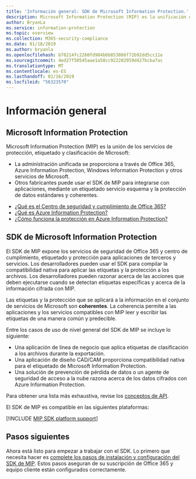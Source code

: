 ```yaml
---
title: 'Información general: SDK de Microsoft Information Protection.'
description: Microsoft Information Protection (MIP) es la unificación de los servicios de clasificación, etiquetado y protección de Microsoft en un kit de desarrollo de software (SDK) y experiencia de administración única.
author: BryanLa
ms.service: information-protection
ms.topic: overview
ms.collection: M365-security-compliance
ms.date: 01/18/2019
ms.author: bryanla
ms.openlocfilehash: b78214fc2260fd984b6b853866f72b92dd5cc11e
ms.sourcegitcommit: 4ed27f50545aae1a58cc922202959d427bcba7ac
ms.translationtype: MT
ms.contentlocale: es-ES
ms.lasthandoff: 02/16/2019
ms.locfileid: "56323570"
---
```

# <a name="overview"></a>Información general

## <a name="microsoft-information-protection"></a>Microsoft Information Protection

Microsoft Information Protection (MIP) es la unión de los servicios de protección, etiquetado y clasificación de Microsoft:

- La administración unificada se proporciona a través de Office 365, Azure Information Protection, Windows Information Protection y otros servicios de Microsoft. 
- Otros fabricantes puede usar el SDK de MIP para integrarse con aplicaciones, mediante un etiquetado servicio esquema y la protección de datos estándares y coherentes.

* [¿Qué es el Centro de seguridad y cumplimiento de Office 365?](https://docs.microsoft.com/office365/securitycompliance/)
* [¿Qué es Azure Information Protection?](/azure/information-protection/understand-explore/what-is-information-protection)
* [¿Cómo funciona la protección en Azure Information Protection?](/azure/information-protection/understand-explore/what-is-information-protection#how-data-is-protected)

## <a name="microsoft-information-protection-sdk"></a>SDK de Microsoft Information Protection

El SDK de MIP expone los servicios de seguridad de Office 365 y centro de cumplimiento, etiquetado y protección para aplicaciones de terceros y servicios. Los desarrolladores pueden usar el SDK para compilar la compatibilidad nativa para aplicar las etiquetas y la protección a los archivos. Los desarrolladores pueden razonar acerca de las acciones que deben ejecutarse cuando se detectan etiquetas específicas y acerca de la información cifrada con MIP. 

Las etiquetas y la protección que se aplicará a la información en el conjunto de servicios de Microsoft son **coherentes**. La coherencia permite a las aplicaciones y los servicios compatibles con MIP leer y escribir las etiquetas de una manera común y predecible.

Entre los casos de uso de nivel general del SDK de MIP se incluye lo siguiente:

* Una aplicación de línea de negocio que aplica etiquetas de clasificación a los archivos durante la exportación.
* Una aplicación de diseño CAD/CAM proporciona compatibilidad nativa para el etiquetado de Microsoft Information Protection.
* Una solución de prevención de pérdida de datos o un agente de seguridad de acceso a la nube razona acerca de los datos cifrados con Azure Information Protection.

Para obtener una lista más exhaustiva, revise los [conceptos de API](concept-apis-use-cases.md).

El SDK de MIP es compatible en las siguientes plataformas:

[!INCLUDE [MIP SDK platform support](../includes/mip-sdk-platform-support.md)]

## <a name="next-steps"></a>Pasos siguientes

Ahora está listo para empezar a trabajar con el SDK. Lo primero que necesita hacer es [complete los pasos de instalación y configuración del SDK de MIP](setup-configure-mip.md). Estos pasos aseguran de su suscripción de Office 365 y equipo cliente están configurados correctamente.

